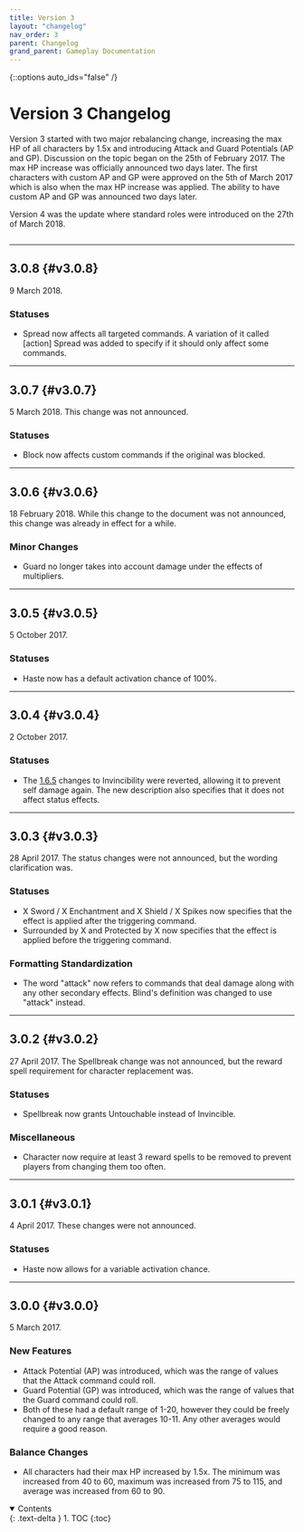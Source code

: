 ```yaml
---
title: Version 3
layout: "changelog"
nav_order: 3
parent: Changelog
grand_parent: Gameplay Documentation
---
```


{::options auto_ids="false" /}

# Version 3 Changelog

Version 3 started with two major rebalancing change, increasing the max HP of all characters by 1.5x and introducing Attack and Guard Potentials (AP and GP). Discussion on the topic began on the 25th of February 2017. The max HP increase was officially announced two days later. The first characters with custom AP and GP were approved on the 5th of March 2017 which is also when the max HP increase was applied. The ability to have custom AP and GP was announced two days later.

Version 4 was the update where standard roles were introduced on the 27th of March 2018.

<div class="row">
<div class="column content" markdown="1">

---

## 3.0.8 {#v3.0.8}

9 March 2018.

### Statuses

- Spread now affects all targeted commands. A variation of it called [action] Spread was added to specify if it should only affect some commands.

---

## 3.0.7 {#v3.0.7}

5 March 2018. This change was not announced.

### Statuses

- Block now affects custom commands if the original was blocked.

---

## 3.0.6 {#v3.0.6}

18 February 2018. While this change to the document was not announced, this change was already in effect for a while.

### Minor Changes

- Guard no longer takes into account damage under the effects of multipliers.

---

## 3.0.5 {#v3.0.5}

5 October 2017.

### Statuses

- Haste now has a default activation chance of 100%.

---

## 3.0.4 {#v3.0.4}

2 October 2017.

### Statuses

- The [1.6.5](/game/changelog/v1.html#v1.6.5) changes to Invincibility were reverted, allowing it to prevent self damage again. The new description also specifies that it does not affect status effects.

---

## 3.0.3 {#v3.0.3}

28 April 2017. The status changes were not announced, but the wording clarification was.

### Statuses

- X Sword / X Enchantment and X Shield / X Spikes now specifies that the effect is applied after the triggering command.
- Surrounded by X and Protected by X now specifies that the effect is applied before the triggering command.

### Formatting Standardization

- The word "attack" now refers to commands that deal damage along with any other secondary effects. Blind's definition was changed to use "attack" instead.

---

## 3.0.2 {#v3.0.2}

27 April 2017. The Spellbreak change was not announced, but the reward spell requirement for character replacement was.

### Statuses

- Spellbreak now grants Untouchable instead of Invincible.

### Miscellaneous

- Character now require at least 3 reward spells to be removed to prevent players from changing them too often.

---

## 3.0.1 {#v3.0.1}

4 April 2017. These changes were not announced.

### Statuses

- Haste now allows for a variable activation chance.

---

## 3.0.0 {#v3.0.0}

5 March 2017.

### New Features

- Attack Potential (AP) was introduced, which was the range of values that the Attack command could roll.
- Guard Potential (GP) was introduced, which was the range of values that the Guard command could roll.
- Both of these had a default range of 1-20, however they could be freely changed to any range that averages 10-11. Any other averages would require a good reason.

### Balance Changes

- All characters had their max HP increased by 1.5x. The minimum was increased from 40 to 60, maximum was increased from 75 to 115, and average was increased from 60 to 90.

</div>
<div class="column toc" markdown="1">
<details open markdown="block">
<summary>
Contents
</summary>
{: .text-delta }
1. TOC
{:toc}
</details>
</div>
</div> 